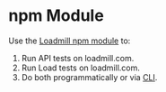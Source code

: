 # npm Module

Use the [Loadmill npm module](https://www.npmjs.com/package/loadmill) to:

1. Run API tests on loadmill.com.
2. Run Load tests on loadmill.com.
3. Do both programmatically or via [CLI](https://www.npmjs.com/package/loadmill#cli).

